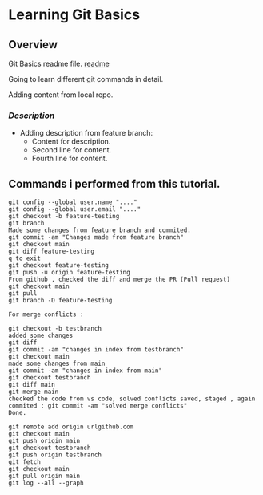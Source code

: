 # Learning Git Basics 

## Overview

Git Basics readme file. [readme][home]

Going to learn different git commands in detail.

Adding content from local repo.

### _Description_

- Adding description from feature branch:
  - Content for description.
  - Second line for content.
  - Fourth line for content.

## Commands i performed from this tutorial.

```
git config --global user.name "...."
git config --global user.email "...."
git checkout -b feature-testing
git branch
Made some changes from feature branch and commited.
git commit -am "Changes made from feature branch"
git checkout main
git diff feature-testing 
q to exit
git checkout feature-testing 
git push -u origin feature-testing 
From github , checked the diff and merge the PR (Pull request)
git checkout main
git pull 
git branch -D feature-testing

For merge conflicts : 

git checkout -b testbranch
added some changes
git diff
git commit -am "changes in index from testbranch"
git checkout main
made some changes from main
git commit -am "changes in index from main"
git checkout testbranch
git diff main
git merge main
checked the code from vs code, solved conflicts saved, staged , again commited : git commit -am "solved merge conflicts"
Done.

git remote add origin urlgithub.com
git checkout main
git push origin main
git checkout testbranch
git push origin testbranch
git fetch
git checkout main
git pull origin main
git log --all --graph
```

[home]:https://github.com/ishinu24/Learning-Git-basics

